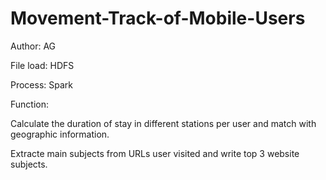 # Movement-Track-of-Mobile-Users

Author: AG

File load: HDFS

Process: Spark

Function: 
<p> Calculate the duration of stay in different stations per user and match with geographic information. </p>
<p> Extracte main subjects from URLs user visited and write top 3 website subjects. </p>
